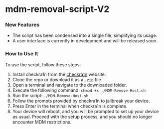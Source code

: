 
# mdm-removal-script-V2

### New Features
* The script has been condensed into a single file, simplifying its usage.
* A user interface is currently in development and will be released soon.

### How to Use It
To use the script, follow these steps:

1. Install checkra1n from the <a href=https://checkra.in>checkra1n</a> website.
2. Clone the repo or download it as a `.zip` file.
3. Open a terminal and navigate to the downloaded folder.
4. Execute the following command: `chmod +x ./MDM-Remove-Host.sh`
5. Run the script: `./MDM-Remove-Host.sh`
6. Follow the prompts provided by checkra1n to jailbreak your device.
7. Press Enter in the terminal when checkra1n is complete.
8. Your device will reboot, and you will be prompted to set up your device as usual. Proceed with the setup process, and you should no longer encounter MDM restrictions.


